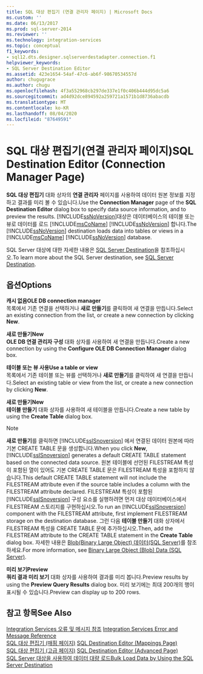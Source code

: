 ```yaml
---
title: SQL 대상 편집기 (연결 관리자 페이지) | Microsoft Docs
ms.custom: ''
ms.date: 06/13/2017
ms.prod: sql-server-2014
ms.reviewer: ''
ms.technology: integration-services
ms.topic: conceptual
f1_keywords:
- sql12.dts.designer.sqlserverdestadapter.connection.f1
helpviewer_keywords:
- SQL Server Destination Editor
ms.assetid: 423e1654-54af-47c6-ab6f-98670534557d
author: chugugrace
ms.author: chugu
ms.openlocfilehash: 4f3a552968cb297de337e1f0c406b444d95dc5a6
ms.sourcegitcommit: ad4d92dce894592a259721a1571b1d8736abacdb
ms.translationtype: MT
ms.contentlocale: ko-KR
ms.lasthandoff: 08/04/2020
ms.locfileid: "87649591"
---
```

# <a name="sql-destination-editor-connection-manager-page"></a><span data-ttu-id="9337b-102">SQL 대상 편집기(연결 관리자 페이지)</span><span class="sxs-lookup"><span data-stu-id="9337b-102">SQL Destination Editor (Connection Manager Page)</span></span>
  <span data-ttu-id="9337b-103">**SQL 대상 편집기** 대화 상자의 **연결 관리자** 페이지를 사용하여 데이터 원본 정보를 지정하고 결과를 미리 볼 수 있습니다.</span><span class="sxs-lookup"><span data-stu-id="9337b-103">Use the **Connection Manager** page of the **SQL Destination Editor** dialog box to specify data source information, and to preview the results.</span></span> <span data-ttu-id="9337b-104">[!INCLUDE[ssNoVersion](../includes/ssnoversion-md.md)]대상은 데이터베이스의 테이블 또는 뷰로 데이터를 로드 [!INCLUDE[msCoName](../includes/msconame-md.md)] [!INCLUDE[ssNoVersion](../includes/ssnoversion-md.md)] 합니다.</span><span class="sxs-lookup"><span data-stu-id="9337b-104">The [!INCLUDE[ssNoVersion](../includes/ssnoversion-md.md)] destination loads data into tables or views in a [!INCLUDE[msCoName](../includes/msconame-md.md)] [!INCLUDE[ssNoVersion](../includes/ssnoversion-md.md)] database.</span></span>  
  
 <span data-ttu-id="9337b-105">SQL Server 대상에 대한 자세한 내용은 [SQL Server Destination](data-flow/sql-server-destination.md)을 참조하십시오.</span><span class="sxs-lookup"><span data-stu-id="9337b-105">To learn more about the SQL Server destination, see [SQL Server Destination](data-flow/sql-server-destination.md).</span></span>  
  
## <a name="options"></a><span data-ttu-id="9337b-106">옵션</span><span class="sxs-lookup"><span data-stu-id="9337b-106">Options</span></span>  
 <span data-ttu-id="9337b-107">**캐시 없음**</span><span class="sxs-lookup"><span data-stu-id="9337b-107">**OLE DB connection manager**</span></span>  
 <span data-ttu-id="9337b-108">목록에서 기존 연결을 선택하거나 **새로 만들기**를 클릭하여 새 연결을 만듭니다.</span><span class="sxs-lookup"><span data-stu-id="9337b-108">Select an existing connection from the list, or create a new connection by clicking **New**.</span></span>  
  
 <span data-ttu-id="9337b-109">**새로 만들기**</span><span class="sxs-lookup"><span data-stu-id="9337b-109">**New**</span></span>  
 <span data-ttu-id="9337b-110">**OLE DB 연결 관리자 구성** 대화 상자를 사용하여 새 연결을 만듭니다.</span><span class="sxs-lookup"><span data-stu-id="9337b-110">Create a new connection by using the **Configure OLE DB Connection Manager** dialog box.</span></span>  
  
 <span data-ttu-id="9337b-111">**테이블 또는 뷰 사용**</span><span class="sxs-lookup"><span data-stu-id="9337b-111">**Use a table or view**</span></span>  
 <span data-ttu-id="9337b-112">목록에서 기존 테이블 또는 뷰를 선택하거나 **새로 만들기**를 클릭하여 새 연결을 만듭니다.</span><span class="sxs-lookup"><span data-stu-id="9337b-112">Select an existing table or view from the list, or create a new connection by clicking **New**.</span></span>  
  
 <span data-ttu-id="9337b-113">**새로 만들기**</span><span class="sxs-lookup"><span data-stu-id="9337b-113">**New**</span></span>  
 <span data-ttu-id="9337b-114">**테이블 만들기** 대화 상자를 사용하여 새 테이블을 만듭니다.</span><span class="sxs-lookup"><span data-stu-id="9337b-114">Create a new table by using the **Create Table** dialog box.</span></span>  
  
> [!NOTE]  
>  <span data-ttu-id="9337b-115">**새로 만들기**를 클릭하면 [!INCLUDE[ssISnoversion](../includes/ssisnoversion-md.md)] 에서 연결된 데이터 원본에 따라 기본 CREATE TABLE 문을 생성합니다.</span><span class="sxs-lookup"><span data-stu-id="9337b-115">When you click **New**, [!INCLUDE[ssISnoversion](../includes/ssisnoversion-md.md)] generates a default CREATE TABLE statement based on the connected data source.</span></span> <span data-ttu-id="9337b-116">원본 테이블에 선언된 FILESTREAM 특성이 포함된 열이 있어도 기본 CREATE TABLE 문은 FILESTREAM 특성을 포함하지 않습니다.</span><span class="sxs-lookup"><span data-stu-id="9337b-116">This default CREATE TABLE statement will not include the FILESTREAM attribute even if the source table includes a column with the FILESTREAM attribute declared.</span></span> <span data-ttu-id="9337b-117">FILESTREAM 특성이 포함된 [!INCLUDE[ssISnoversion](../includes/ssisnoversion-md.md)] 구성 요소를 실행하려면 먼저 대상 데이터베이스에서 FILESTREAM 스토리지를 구현하십시오.</span><span class="sxs-lookup"><span data-stu-id="9337b-117">To run an [!INCLUDE[ssISnoversion](../includes/ssisnoversion-md.md)] component with the FILESTREAM attribute, first implement FILESTREAM storage on the destination database.</span></span> <span data-ttu-id="9337b-118">그런 다음 **테이블 만들기** 대화 상자에서 FILESTREAM 특성을 CREATE TABLE 문에 추가하십시오.</span><span class="sxs-lookup"><span data-stu-id="9337b-118">Then, add the FILESTREAM attribute to the CREATE TABLE statement in the **Create Table** dialog box.</span></span> <span data-ttu-id="9337b-119">자세한 내용은 [Blob&#40;Binary Large Object&#41; 데이터&#40;SQL Server&#41;](../relational-databases/blob/binary-large-object-blob-data-sql-server.md)를 참조하세요.</span><span class="sxs-lookup"><span data-stu-id="9337b-119">For more information, see [Binary Large Object &#40;Blob&#41; Data &#40;SQL Server&#41;](../relational-databases/blob/binary-large-object-blob-data-sql-server.md).</span></span>  
  
 <span data-ttu-id="9337b-120">**미리 보기**</span><span class="sxs-lookup"><span data-stu-id="9337b-120">**Preview**</span></span>  
 <span data-ttu-id="9337b-121">**쿼리 결과 미리 보기** 대화 상자를 사용하여 결과를 미리 봅니다.</span><span class="sxs-lookup"><span data-stu-id="9337b-121">Preview results by using the **Preview Query Results** dialog box.</span></span> <span data-ttu-id="9337b-122">미리 보기에는 최대 200개의 행이 표시될 수 있습니다.</span><span class="sxs-lookup"><span data-stu-id="9337b-122">Preview can display up to 200 rows.</span></span>  
  
## <a name="see-also"></a><span data-ttu-id="9337b-123">참고 항목</span><span class="sxs-lookup"><span data-stu-id="9337b-123">See Also</span></span>  
 <span data-ttu-id="9337b-124">[Integration Services 오류 및 메시지 참조](../../2014/integration-services/integration-services-error-and-message-reference.md) </span><span class="sxs-lookup"><span data-stu-id="9337b-124">[Integration Services Error and Message Reference](../../2014/integration-services/integration-services-error-and-message-reference.md) </span></span>  
 <span data-ttu-id="9337b-125">[SQL 대상 편집기 &#40;매핑 페이지&#41;](../../2014/integration-services/sql-destination-editor-mappings-page.md) </span><span class="sxs-lookup"><span data-stu-id="9337b-125">[SQL Destination Editor &#40;Mappings Page&#41;](../../2014/integration-services/sql-destination-editor-mappings-page.md) </span></span>  
 <span data-ttu-id="9337b-126">[SQL 대상 편집기 &#40;고급 페이지&#41;](../../2014/integration-services/sql-destination-editor-advanced-page.md) </span><span class="sxs-lookup"><span data-stu-id="9337b-126">[SQL Destination Editor &#40;Advanced Page&#41;](../../2014/integration-services/sql-destination-editor-advanced-page.md) </span></span>  
 [<span data-ttu-id="9337b-127">SQL Server 대상을 사용하여 데이터 대량 로드</span><span class="sxs-lookup"><span data-stu-id="9337b-127">Bulk Load Data by Using the SQL Server Destination</span></span>](data-flow/bulk-load-data-by-using-the-sql-server-destination.md)  
  
  
